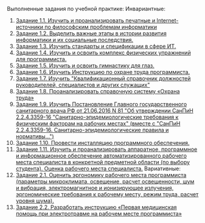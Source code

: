 Выполненные задания по учебной практике:
Инвариантные:
1. [Задание 1.1. Изучить и проанализировать печатные и Internet-источники по философским проблемам информатики](https://github.com/nastyandreeva/-/blob/master/Задание%201.1.docx)
2. [Задание 1.2. Выделить важные этапы в истории развития информатики и их социальные последствия.](https://github.com/nastyandreeva/Practice-/blob/master/Задание%201.2.png)
3. [Задание 1.3. Изучить стандарты и спецификации в сфере ИТ.](https://github.com/nastyandreeva/Practice-/blob/master/Задание%201.3.docx)
4. [Задание 1.4. Изучить и освоить комплекс физических упражнений для программиста.](https://github.com/nastyandreeva/Practice-/blob/master/Задание%201.4.docx)
5. [Задание 1.5. Изучить и освоить гимнастику для глаз.](https://github.com/nastyandreeva/Practice-/blob/master/Задание%201.5.docx)
6. [Задание 1.6. Изучить Инструкцию по охране труда программиста.](https://github.com/nastyandreeva/Practice-/blob/master/Задание%201.6.docx)
7. [Задание 1.7. Изучить "Квалификационный справочник должностей руководителей, специалистов и других служащих"](https://github.com/nastyandreeva/Practice-/blob/master/Задание%201.7.docx)
8. [Задание 1.8. Проанализировать справочную систему «Охрана труда»](https://github.com/nastyandreeva/Practice-/blob/master/Задание%201.8.docx)
9. [Задание 1.9. Изучить Постановление Главного государственного санитарного врача РФ от 21.06.2016 N 81 "Об утверждении СанПиН 2.2.4.3359-16 "Санитарно-эпидемиологические требования к физическим факторам на рабочих местах" (вместе с "СанПиН 2.2.4.3359-16. Санитарно-эпидемиологические правила и нормативы...")](https://github.com/nastyandreeva/Practice-/blob/master/Задание%201.9.docx)
10. [Задание 1.10. Провести инсталляцию программного обеспечения.](https://github.com/nastyandreeva/Practice-/blob/master/Задание%201.10.docx)
11. [Задание 1.11. Изучить и проанализировать аппаратное, программное и информационное обеспечение автоматизированного рабочего места специалиста в конкретной предметной области (по выбору студента). Оценка рабочего места специалиста.](https://github.com/nastyandreeva/Practice-/blob/master/Задание%201.11.JPG)
Вариативные:
1. [Задание 2.1. Оценить эргономику рабочего места программиста (параметры микроклимата, освещение, расчет освещенности, шум и вибрация, электромагнитное и ионизирующее излучения, эргономические требования к рабочему месту, режим труда, расчет уровня шума).](https://github.com/nastyandreeva/Practice-/blob/master/Задание%202.1.docx)
2. [Задание 2.2. Разработать инструкцию «Первая медицинская помощь при электротравме на рабочем месте программиста»](https://github.com/nastyandreeva/Practice-/blob/master/Задание%202.2.docx)
